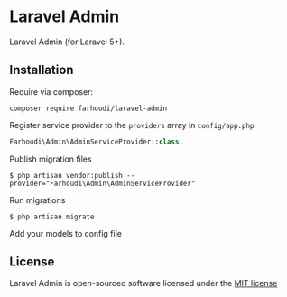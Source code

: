 # Laravel Admin
Laravel Admin (for Laravel 5+).

## Installation

Require via composer:

```
composer require farhoudi/laravel-admin
```

Register service provider to the `providers` array in `config/app.php`

```php
Farhoudi\Admin\AdminServiceProvider::class,
```

Publish migration files

```
$ php artisan vendor:publish --provider="Farhoudi\Admin\AdminServiceProvider"
```

Run migrations

```
$ php artisan migrate
```

Add your models to config file

## License

Laravel Admin is open-sourced software licensed under the [MIT license](http://opensource.org/licenses/MIT)
